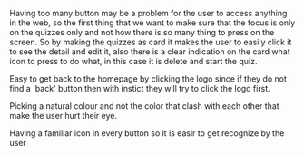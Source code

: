 Having too many button may be a problem for the user to access anything in the web, so the first thing that we want to make sure that the focus is only on the quizzes only and not how there is so many thing to press on the screen. So by making the quizzes as card it makes the user to easily click it to see the detail and edit it, also there is a clear indication on the card what icon to press to do what, in this case it is delete and start the quiz.

Easy to get back to the homepage by clicking the logo since if they do not find a 'back' button then with instict they will try to click the logo first.

Picking a natural colour and not the color that clash with each other that make the user hurt their eye.

Having a familiar icon in every button so it is easir to get recognize by the user